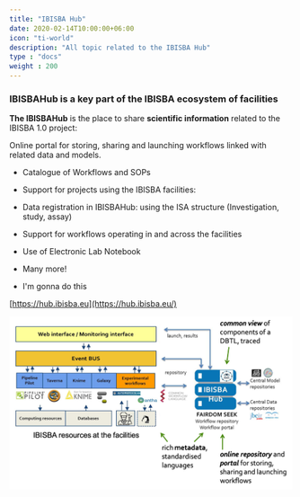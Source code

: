 ```yaml
---
title: "IBISBA Hub"
date: 2020-02-14T10:00:00+06:00
icon: "ti-world"
description: "All topic related to the IBISBA Hub"
type : "docs"
weight : 200
---
```


### IBISBAHub is a key part of the IBISBA ecosystem of facilities  

**The IBISBAHub** is the place to share **scientific information** related to the IBISBA 1.0 project: 

Online portal for storing, sharing and launching workflows linked with related data and models.  

- Catalogue of Workflows and SOPs

- Support for projects using the IBISBA facilities:

- Data registration in IBISBAHub: using the ISA structure (Investigation, study, assay)

- Support for workflows operating in and across the facilities

- Use of Electronic Lab Notebook

- Many more!

- I'm gonna do this 



[https://hub.ibisba.eu](https://hub.ibisba.eu/)


![](./images/Concept.png)
